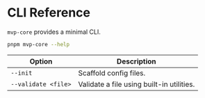 # CLI Reference

`mvp-core` provides a minimal CLI.

```bash
pnpm mvp-core --help
```

| Option | Description |
| --- | --- |
| `--init` | Scaffold config files. |
| `--validate <file>` | Validate a file using built-in utilities. |
